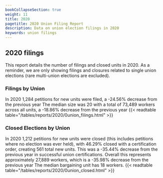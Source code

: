 ```yaml
---
bookCollapseSection: true
weight: 11
title: 2020
pagetitle: 2020 Union Filing Report
description: Data on union election filings in 2020
keywords: union filings
---
```


## 2020 filings

This report details the number of filings and closed units in 2020. As a reminder, we are only showing filings and closures related to single union elections (rare multi-union elections are excluded).

### Filings by Union
In 2020 1,284 petitions for new units were filed, a -24.56% decrease from the previous year The median size was 20 with a total of 73,489 workers across all units, a -18.86% decrease from the previous year
{{< readtable table="/tables/reports/2020/0union_filings.html" >}}

### Closed Elections by Union
In 2020 1,212 petitions for new units were closed (this includes petitions where no election was ever held), with 46.29% closed with a certification order, creating 561 total new units. This was a -35.44% decrease from the previous year in successful union certifications. Overall this represents approximately 27,889 workers, which is a -35.98% decrease from the previous year The median bargaining unit has 18 workers.
{{< readtable table="/tables/reports/2020/0union_closed.html" >}}
